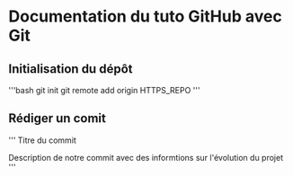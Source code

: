 # Documentation du tuto GitHub avec Git

## Initialisation du dépôt

'''bash
git init
git remote add origin HTTPS_REPO
'''

## Rédiger un comit

'''
Titre du commit

Description de notre commit avec des informtions sur l'évolution du projet
'''
